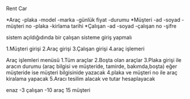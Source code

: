 Rent Car

*Araç
-plaka
-model
-marka
-günlük fiyat
-durumu
*Müşteri
-ad
-soyad
-müşteri no
-plaka
-kirlama tarihi
*Çalışan
-ad
-soyad
-çalışan no
-şifre

sistem açıldığıdında bir çalışan sisteme giriş yapmalı

1.Müşteri girişi
2.Araç girişi
3.Çalışan girişi
4.araç işlemeri

Araç işlemleri menüsü
1.Tüm araçlar
2.Boşta olan araçlar
3.Plaka girişi ile aracın durumu (araç bilgisi ve müşteride, tamirde, bakımda,boşta) 
eğer müşteride ise müşteri bilgisinide yazacak
4.plaka ve müşteri no ile araç kiralama yapacak
5.Aracı tesilim alacak ve tutar hesaplayacak


enaz 
-3 çalışan
-10 araç
15 müşteri


